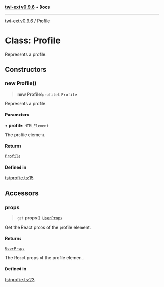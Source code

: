 [**twi-ext v0.9.6**](../README.md) • **Docs**

***

[twi-ext v0.9.6](../README.md) / Profile

# Class: Profile

Represents a profile.

## Constructors

### new Profile()

> **new Profile**(`profile`): [`Profile`](Profile.md)

Represents a profile.

#### Parameters

• **profile**: `HTMLElement`

The profile element.

#### Returns

[`Profile`](Profile.md)

#### Defined in

[ts/profile.ts:15](https://github.com/Robot-Inventor/twi-ext/blob/e69b1551d321a94701ff6b35bfa47ac414bd1c87/src/ts/profile.ts#L15)

## Accessors

### props

> `get` **props**(): [`UserProps`](../interfaces/UserProps.md)

Get the React props of the profile element.

#### Returns

[`UserProps`](../interfaces/UserProps.md)

The React props of the profile element.

#### Defined in

[ts/profile.ts:23](https://github.com/Robot-Inventor/twi-ext/blob/e69b1551d321a94701ff6b35bfa47ac414bd1c87/src/ts/profile.ts#L23)
